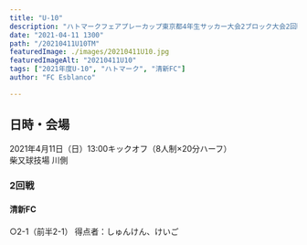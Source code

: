 ```yaml
---
title: "U-10"
description: "ハトマークフェアプレーカップ東京都4年生サッカー大会2ブロック大会2回戦の結果をお知らせいたします"
date: "2021-04-11 1300"
path: "/20210411U10TM"
featuredImage: ./images/20210411U10.jpg
featuredImageAlt: "20210411U10"
tags: ["2021年度U-10", "ハトマーク", "清新FC"]
author: "FC Esblanco"

---
```



## 日時・会場

2021年4月11日（日）13:00キックオフ（8人制×20分ハーフ）  
柴又球技場 川側

### 2回戦

#### 清新FC

○2-1（前半2-1）
得点者：しゅんけん、けいご

